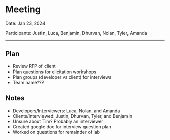 # Meeting

Date: Jan 23, 2024

Participants: Justin, Luca, Benjamin, Dhurvan, Nolan, Tyler, Amanda

---

## Plan
- Review RFP of client
- Plan questions for elicitation workshops
- Plan groups (developer vs client) for interviews
- Team name???

## Notes
- Developers/Interviewers: Luca, Nolan, and Amanda
- Clients/Interviewed: Justin, Dhurvan, Tyler, and Benjamin
- Unsure about Tim? Probably an interviewer
- Created google doc for interview question plan
- Worked on questions for remainder of lab
